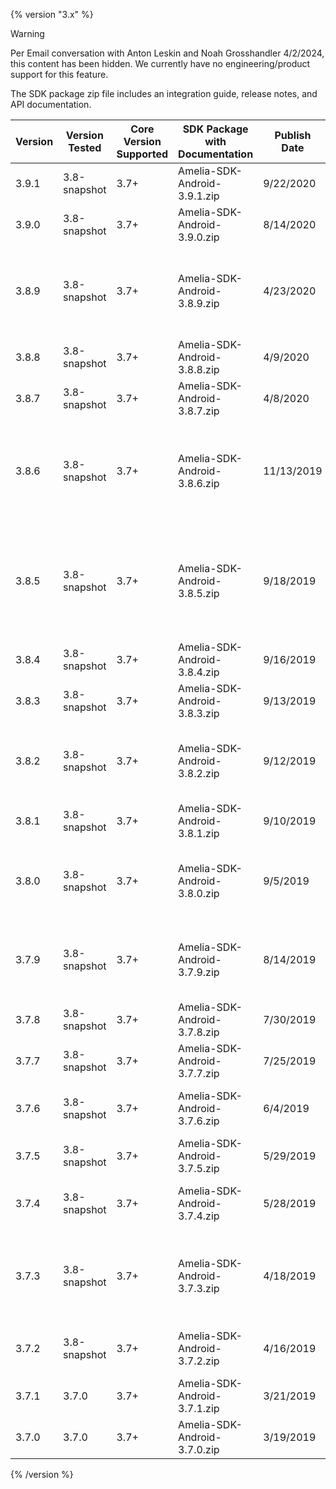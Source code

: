 {% version "3.x" %}
> [!warning]  
>
> Per Email conversation with Anton Leskin and Noah Grosshandler 4/2/2024, this content has been hidden. We currently have no engineering/product support for this feature.

The SDK package zip file includes an integration guide, release notes, and API documentation.

| Version | Version Tested | Core Version Supported | SDK Package with Documentation | Publish Date | Remarks |
| ----|----|----|----|----|----|
| 3.9.1 | 3.8-snapshot | 3.7+ | Amelia-SDK-Android-3.9.1.zip | 9/22/2020 | Fixed buttons issue in demo |
| 3.9.0 | 3.8-snapshot | 3.7+ | Amelia-SDK-Android-3.9.0.zip | 8/14/2020 | Added option to add certificate pinning |
| 3.8.9 | 3.8-snapshot | 3.7+ | Amelia-SDK-Android-3.8.9.zip | 4/23/2020 | Fixed conversation parcelable issue. Added demo code for starting conversation with pre-defined domain in sample app. |
| 3.8.8 | 3.8-snapshot | 3.7+ | Amelia-SDK-Android-3.8.8.zip | 4/9/2020 | Updated demo with local access to sdk aar |
| 3.8.7 | 3.8-snapshot | 3.7+ | Amelia-SDK-Android-3.8.7.zip | 4/8/2020 | Fixed test and updated demo |
| 3.8.6 | 3.8-snapshot | 3.7+ | Amelia-SDK-Android-3.8.6.zip | 11/13/2019 | Changed getDomainCodes and getDomainAuthorities to getDomainCodeMap and getAuthoritiesMap in IAmeliaUser class |
| 3.8.5 | 3.8-snapshot | 3.7+ | Amelia-SDK-Android-3.8.5.zip | 9/18/2019 | Fixed SSL Connectivity issue for api < 21.;Upgraded okhttp and okhttp-urlconnection to 3.12.2. Changed minimum api version requirement to 19. |
| 3.8.4 | 3.8-snapshot | 3.7+ | Amelia-SDK-Android-3.8.4.zip | 9/16/2019 | Fixed reset conversation issue related to null domain |
| 3.8.3 | 3.8-snapshot | 3.7+ | Amelia-SDK-Android-3.8.3.zip | 9/13/2019 | Fixed null initialDomain issue in BaseConversation |
| 3.8.2 | 3.8-snapshot | 3.7+ | Amelia-SDK-Android-3.8.2.zip | 9/12/2019 | Fixed issue that SDK automatically selects domainFixed anonymous conversation start logic in demo |
| 3.8.1 | 3.8-snapshot | 3.7+ | Amelia-SDK-Android-3.8.1.zip | 9/10/2019 | Improved web socket fault tolerance |
| 3.8.0 | 3.8-snapshot | 3.7+ | Amelia-SDK-Android-3.8.0.zip | 9/5/2019 | Fixed double greeting message issue when conversation is reconnected. Improved web socket fault tolerance. |
| 3.7.9 | 3.8-snapshot | 3.7+ | Amelia-SDK-Android-3.7.9.zip | 8/14/2019 | Fixed domain fetch method issue. Fixed; issue that saved conversations not being cleared after user logged out. |
| 3.7.8 | 3.8-snapshot | 3.7+ | Amelia-SDK-Android-3.7.8.zip | 7/30/2019 | Fixed form buttons logic |
| 3.7.7 | 3.8-snapshot | 3.7+ | Amelia-SDK-Android-3.7.7.zip | 7/25/2019 | Fixed secure input issue |
| 3.7.6 | 3.8-snapshot | 3.7+ | Amelia-SDK-Android-3.7.6.zip | 6/4/2019 | Fixed Okhttp connect time out issue when ignoreCertificateError is turned off |
| 3.7.5 | 3.8-snapshot | 3.7+ | Amelia-SDK-Android-3.7.5.zip | 5/29/2019 | Added option to set connect time out |
| 3.7.4 | 3.8-snapshot | 3.7+ | Amelia-SDK-Android-3.7.4.zip | 5/28/2019 | Added greeting message for first reconnected conversation |
| 3.7.3 | 3.8-snapshot | 3.7+ | Amelia-SDK-Android-3.7.3.zip | 4/18/2019 | Made conversation parcelable.;Fixed issue with conversation start with anonymous user. Fixed file upload issue. |
| 3.7.2 | 3.8-snapshot | 3.7+ | Amelia-SDK-Android-3.7.2.zip | 4/16/2019 | Removed attributes from outbound message, removed Kotlin Demo |
| 3.7.1 | 3.7.0 | 3.7+ | Amelia-SDK-Android-3.7.1.zip | 3/21/2019 | Fixed file download issue |
| 3.7.0 | 3.7.0 | 3.7+ | Amelia-SDK-Android-3.7.0.zip | 3/19/2019 | Pilot version to prepare for 1Desk Chat overlay |

{% /version %}
